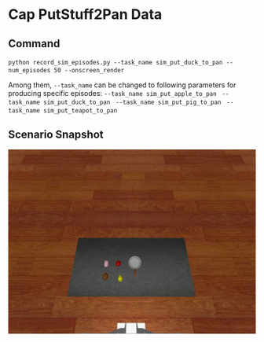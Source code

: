 # Cap PutStuff2Pan Data

## Command
    python record_sim_episodes.py --task_name sim_put_duck_to_pan --num_episodes 50 --onscreen_render
Among them, `--task_name` can be changed to following parameters for producing specific episodes:
`--task_name sim_put_apple_to_pan
`
`--task_name sim_put_duck_to_pan
`
`--task_name sim_put_pig_to_pan
`
`--task_name sim_put_teapot_to_pan
`

## Scenario Snapshot
![img_3.png](snapshot.png)

